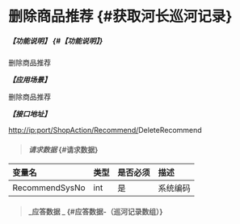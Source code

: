 # 删除商品推荐 {#获取河长巡河记录}

##### _【功能说明】_ {#【功能说明】}

删除商品推荐

_**【应用场景】**_

删除商品推荐

_**【接口地址】**_

[http://ip:port/ShopAction/Recommend/](http://ip:port/HMQuery/PatrolRiver/GetPatrolRivers)DeleteRecommend

> #### _请求数据_ {#请求数据}

| 变量名 | 类型 | 是否必须 | 描述 |
| :--- | :--- | :--- | :--- |
| RecommendSysNo | int | 是 | 系统编码 |

> #### _应答数据 _ {#应答数据-（巡河记录数组）}



